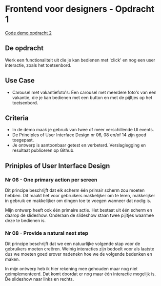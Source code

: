 # Frontend voor designers - Opdracht 1
[Code demo opdracht 2]()

## De opdracht 
Werk een functionaliteit uit die je kan bedienen met 'click' en nog een user interactie, zoals het toetsenbord. 

## Use Case
- Carousel met vakantiefoto's: Een carousel met meerdere foto's van een vakantie, die je kan bedienen met een button en met de pijltjes op het toetsenbord.

## Criteria
- In de demo maak je gebruik van twee of meer verschillende UI events.
- De Principles of User Interface Design nr 06, 08 en/of 14 zijn goed toegepast.
- Je ontwerp is aantoonbaar getest en verbeterd. Verslaglegging en resultaat publiceren op Github. 

## Priniples of User Interface Design
### Nr 06 - One primary action per screen
Dit principe beschrijft dat elk scherm één primair scherm zou moeten hebben. Dit maakt het voor gebruikers makkelijker om te leren, makkelijker in gebruik en makkelijker om dingen toe te voegen wanneer dat nodig is.

Mijn ontwerp heeft ook één primaire actie. Het bestaat uit één scherm en daarop de slideshow. Onderaan de slideshow staan twee pijltjes waarmee deze te bedienen is. 

### Nr 08 - Provide a natural next step
Dit principe beschrijft dat we een natuurlijke volgende stap voor de gebruikers moeten creëren. Weinig interacties zijn bedoelt voor als laatste dus we moeten goed erover nadenekn hoe we de volgende bedenken en maken. 

In mijn ontwerp heb ik hier rekening mee gehouden maar nog niet geimplementeerd. Dat komt doordat er nog maar één interactie mogelijk is. De slideshow naar links en rechts. 



